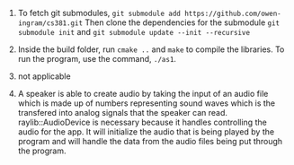 1. To fetch git submodules, `git submodule add https://github.com/owen-ingram/cs381.git` Then clone the dependencies for the submodule `git submodule init` and `git submodule update --init --recursive`

2. Inside the build folder, run `cmake ..` and `make` to compile the libraries. To run the program, use the command, `./as1`. 

3. not applicable

4. A speaker is able to create audio by taking the input of an audio file which is made up of numbers representing sound waves which is the transfered into analog signals that the speaker can read. raylib::AudioDevice is necessary because it handles controlling the audio for the app. It will initialize the audio that is being played by the program and will handle the data from the audio files being put through the program.